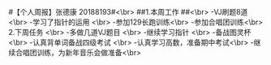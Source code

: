 #【个人周报】张德康 20188193#<\br>
##1.本周工作 ##<\br>
-VJ刷题8道<\br>
-学习了指针的运用 <\br>
-参加129长跑训练<\br>
-参加合唱团训练<\br>
2.下周任务 <\br>
-多做几道VJ题目 <\br>
-继续学习指针 <\br>
-备战图灵杯<\br>
-认真背单词备战四级考试 <\br>
-认真学习高数，准备期中考试<\br>
-继续合唱团训练，为新年音乐会做准备<\br>
